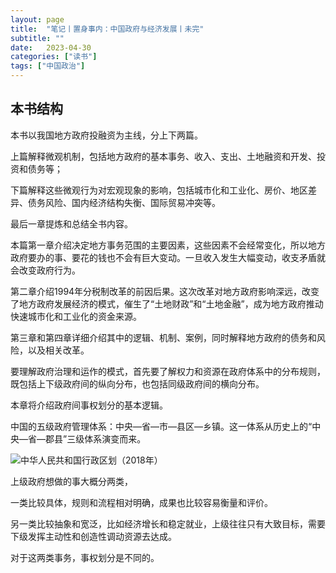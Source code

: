 ```yaml
---
layout: page
title:  "笔记丨置身事内：中国政府与经济发展丨未完"
subtitle: ""
date:   2023-04-30 
categories: ["读书"]
tags: ["中国政治"]
---
```




## 本书结构

本书以我国地方政府投融资为主线，分上下两篇。

上篇解释微观机制，包括地方政府的基本事务、收入、支出、土地融资和开发、投资和债务等；

下篇解释这些微观行为对宏观现象的影响，包括城市化和工业化、房价、地区差异、债务风险、国内经济结构失衡、国际贸易冲突等。

最后一章提炼和总结全书内容。



本篇第一章介绍决定地方事务范围的主要因素，这些因素不会经常变化，所以地方政府要办的事、要花的钱也不会有巨大变动。一旦收入发生大幅变动，收支矛盾就会改变政府行为。

第二章介绍1994年分税制改革的前因后果。这次改革对地方政府影响深远，改变了地方政府发展经济的模式，催生了“土地财政”和“土地金融”，成为地方政府推动快速城市化和工业化的资金来源。

第三章和第四章详细介绍其中的逻辑、机制、案例，同时解释地方政府的债务和风险，以及相关改革。



要理解政府治理和运作的模式，首先要了解权力和资源在政府体系中的分布规则，既包括上下级政府间的纵向分布，也包括同级政府间的横向分布。

本章将介绍政府间事权划分的基本逻辑。

中国的五级政府管理体系：中央—省—市—县区—乡镇。这一体系从历史上的“中央—省—郡县”三级体系演变而来。

![中华人民共和国行政区划（2018年）](https://res.weread.qq.com/wrepub/epub_40055543_4)



上级政府想做的事大概分两类，

一类比较具体，规则和流程相对明确，成果也比较容易衡量和评价。

另一类比较抽象和宽泛，比如经济增长和稳定就业，上级往往只有大致目标，需要下级发挥主动性和创造性调动资源去达成。

对于这两类事务，事权划分是不同的。





